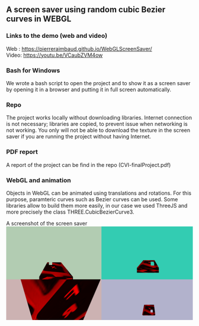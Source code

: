 ## A screen saver using random cubic Bezier curves in WEBGL

### Links to the demo (web and video)
Web : https://pierreraimbaud.github.io/WebGLScreenSaver/ </br>
Video: https://youtu.be/VCaubZVM4ow

### Bash for Windows

We wrote a bash script to open the project and to show it as a screen saver by opening it in a browser and putting it in full screen automatically.

### Repo

The project works locally without downloading libraries. Internet connection is not necessary; libraries are copied, to prevent issue when networking is not working. You only will not be able to download the texture in the screen saver if you are running the project without having Internet.

### PDF report

A report of the project can be find in the repo (CVI-finalProject.pdf)

### WebGL and animation

Objects in WebGL can be animated using translations and rotations. For this purpose, paramteric curves such as Bezier curves can be used. Some libraries allow to build them more easily, in our case we used ThreeJS and more precisely the class THREE.CubicBezierCurve3.

A screenshot of the screen saver
<img src="/screeSaver.jpg" alt="screenSaver"><br/>
